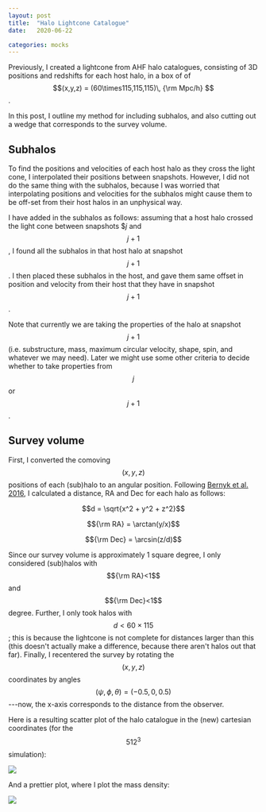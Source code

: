 ```yaml
---
layout: post
title:  "Halo Lightcone Catalogue"
date:   2020-06-22

categories: mocks
---
```



Previously, I created a lightcone from AHF halo catalogues, consisting of 3D positions and redshifts for each host halo, in a box of of $$(x,y,z) = (60\times115,115,115)\, {\rm Mpc/h} $$.

In this post, I outline my method for including subhalos, and also cutting out a wedge that corresponds to the survey volume.


## Subhalos

To find the positions and velocities of each host halo as they cross the light cone, I interpolated their positions between snapshots. However, I did not do the same thing with the subhalos, because I was worried that interpolating positions and velocities for the subhalos might cause them to be off-set from their host halos in an unphysical way.

I have added in the subhalos as follows: assuming that a host halo crossed the light cone between snapshots $$j$ and $$j+ 1$$, I found all the subhalos in that host halo at snapshot $$j+1$$. I then placed these subhalos in the host, and gave them same offset in position and velocity from their host that they have in snapshot $$j+1$$.

Note that currently we are taking the properties of the halo at snapshot $$j+1$$ (i.e. substructure, mass, maximum circular velocity, shape, spin, and whatever we may need). Later we might use some other criteria to decide whether to take properties from $$j$$ or $$j+1$$.


## Survey volume


First, I converted the comoving $$(x,y,z)$$ positions of each (sub)halo to an angular position. Following <a href="https://ui.adsabs.harvard.edu/abs/2016ApJS..223....9B/abstract">Bernyk et al. 2016</a>, I calculated a distance, RA and Dec for each halo as follows:

$$d = \sqrt{x^2 + y^2 + z^2}$$

$${\rm RA} = \arctan(y/x)$$

$${\rm Dec} = \arcsin(z/d)$$

Since our survey volume is approximately 1 square degree, I only considered (sub)halos with $${\rm RA}<1$$ and $${\rm Dec}<1$$ degree. Further, I only took halos with $$d<60\times115$$; this is because the lightcone is not complete for distances larger than this (this doesn't actually make a difference, because there aren't halos out that far). Finally, I recentered the survey by rotating the $$(x,y,z)$$ coordinates by angles $$(\psi,\phi,\theta) = (-0.5,0,0.5)$$---now, the x-axis corresponds to the distance from the observer.

Here is a resulting scatter plot of the halo catalogue in the (new) cartesian coordinates (for the $$512^3$$ simulation):

<img src="{{ site.baseurl }}/assets/plots/20200622_HaloLightCone.png">

And a prettier plot, where I plot the mass density:

<img src="{{ site.baseurl }}/assets/plots/20200622_HaloLightCone2.png">
